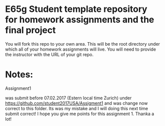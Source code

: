 # E65g Student template repository for homework assignments and the final project

You will fork this repo to your own area.  This will be the root directory under which all of your homework assignments will live.  You will need to provide the instructor with the URL of your git repo.  


# Notes:

Assignment1

was submit before 07.02.2017 (Estern local time Zurich) under  https://github.com/student2017USA/Assigment1 and was change now correct to this folder.
Its was my mistake and I will doing this next time submit correct! I hope you give me points for this assignment 1. Thanka a lot!
